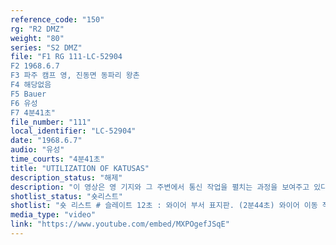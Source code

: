```yaml
---
reference_code: "150"
rg: "R2 DMZ"
weight: "80"
series: "S2 DMZ"
file: "F1 RG 111-LC-52904
F2 1968.6.7
F3 파주 캠프 영, 진동면 동파리 왕촌
F4 해당없음 
F5 Bauer
F6 유성 
F7 4분41초"
file_number: "111"
local_identifier: "LC-52904"
date: "1968.6.7"
audio: "유성"
time_courts: "4분41초"
title: "UTILIZATION OF KATUSAS"
description_status: "해제"
description: "이 영상은 영 기지와 그 주변에서 통신 작업을 펼치는 과정을 보여주고 있다."
shotlist_status: "숏리스트"
shotlist: "숏 리스트 # 슬레이트 12초 : 와이어 부서 표지판. (2분44초) 와이어 이동 작업 # 4롤 슬레이트 3분02초 : 트럭이 와이어를 실고 떠나고 있다. 카투사가 와이어를 들고 전주에 올라 작업 # 3롤 슬레이트 3분52초 : 카투사가 와이어 작업하고 있다. "
media_type: "video"
link: "https://www.youtube.com/embed/MXPOgefJSqE"
---
```

